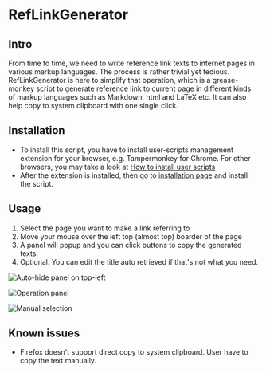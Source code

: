 # RefLinkGenerator

## Intro

From time to time, we need to write reference link texts to internet pages in various markup languages. The process is 
rather trivial yet tedious. RefLinkGenerator is here to simplify that operation, which is a grease-monkey script to generate
reference link to current page in different kinds of markup languages such as Markdown, html and LaTeX etc. 
It can also help copy to system clipboard with one single click.

## Installation

* To install this script, you have to install user-scripts management extension for your browser, e.g. Tampermonkey 
for Chrome. For other browsers, you may take a look at [How to install user scripts](https://greasyfork.org/zh-CN/help/installing-user-scripts )
* After the extension is installed, then go to [installation page](https://greasyfork.org/zh-CN/scripts/11800-reflinkgenerator ) 
and install the script.

## Usage

1. Select the page you want to make a link referring to
1. Move your mouse over the left top (almost top) boarder of the page
1. A panel will popup and you can click buttons to copy the generated texts.
1. Optional. You can edit the title auto retrieved if that's not what you need.

![Auto-hide panel on top-left](https://greasyfork.org/system/screenshots/screenshots/000/001/720/original/top-left.png?1439818110)

![Operation panel](https://greasyfork.org/system/screenshots/screenshots/000/001/721/original/auto-hide-panel.png?1439818110)

![Manual selection](https://greasyfork.org/system/screenshots/screenshots/000/001/722/original/manual-select.png?1439818111)

## Known issues

* Firefox doesn't support direct copy to system clipboard. User have to copy the text manually.